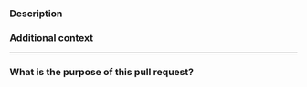<!-- PR_BADGES_START -->
<!-- PR_BADGES_END -->

### Description

<!-- Please insert your description here and provide especially info about the "what" this PR is solving -->

### Additional context

<!-- e.g. is there anything you'd like reviewers to focus on? -->

---

### What is the purpose of this pull request?

<!-- e.g. Bug fix, New Feature, Documentation update, Others -->
